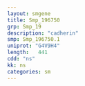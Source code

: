 ```yaml
---
layout: smgene
title: Smp_196750
grp: Smp_19
description: "cadherin"
smp: Smp_196750.1
uniprot: "G4V9H4"
length:   441
cdd: "ns"
kk: ns
categories: sm
---
```

